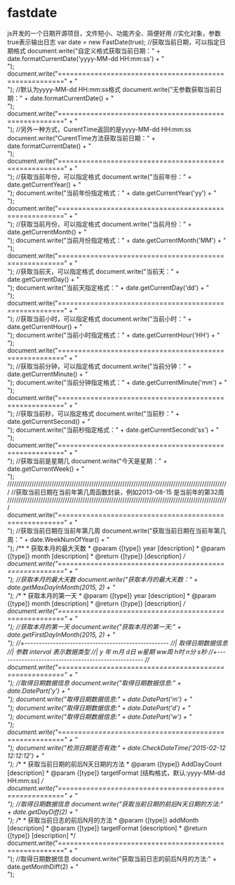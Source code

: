 # fastdate
js开发的一个日期开源项目，文件短小、功能齐全、简便好用
    //实化对象，参数true表示输出日志
    var date = new FastDate(true);
    //获取当前日期，可以指定日期格式
    document.write("自定义格式获取当前日期：" + date.formatCurrentDate('yyyy-MM-dd HH:mm:ss') + "</br>");
    document.write("=======================================================" + "</br>");
    //默认为yyyy-MM-dd HH:mm:ss格式
    document.write("无参数获取当前日期：" + date.formatCurrentDate() + "</br>");
    document.write("=======================================================" + "</br>");
    //另外一种方式，CurentTime返回的是yyyy-MM-dd HH:mm:ss
    document.write("CurentTime方法获取当前日期：" + date.formatCurrentDate() + "</br>");
    document.write("=======================================================" + "</br>");
    //获取当前年份，可以指定格式
    document.write("当前年份：" + date.getCurrentYear() + "</br>");
    document.write("当前年份指定格式：" + date.getCurrentYear('yy') + "</br>");
    document.write("=======================================================" + "</br>");
    //获取当前月份，可以指定格式
    document.write("当前月份：" + date.getCurrentMonth() + "</br>");
    document.write("当前月份指定格式：" + date.getCurrentMonth('MM') + "</br>");
    document.write("=======================================================" + "</br>");
    //获取当前天，可以指定格式
    document.write("当前天：" + date.getCurrentDay() + "</br>");
    document.write("当前天指定格式：" + date.getCurrentDay('dd') + "</br>");
    document.write("=======================================================" + "</br>");
    //获取当前小时，可以指定格式
    document.write("当前小时：" + date.getCurrentHour() + "</br>");
    document.write("当前小时指定格式：" + date.getCurrentHour('HH') + "</br>");
    document.write("=======================================================" + "</br>");
    //获取当前分钟，可以指定格式
    document.write("当前分钟：" + date.getCurrentMinute() + "</br>");
    document.write("当前分钟指定格式：" + date.getCurrentMinute('mm') + "</br>");
    document.write("=======================================================" + "</br>");
    //获取当前秒，可以指定格式
    document.write("当前秒：" + date.getCurrentSecond() + "</br>");
    document.write("当前秒指定格式：" + date.getCurrentSecond('ss') + "</br>");
    document.write("=======================================================" + "</br>");
    //获取当前是星期几
    document.write("今天是星期：" + date.getCurrentWeek() + "</br>");
    ////////////////////////////////////////////////////////////////////////////////////////////////////
    //获取当前日期在当前年第几周函数封装，例如2013-08-15 是当前年的第32周
    ////////////////////////////////////////////////////////////////////////////////////////////////////
    document.write("=======================================================" + "</br>");
    //获取当前日期在当前年第几周
    document.write("获取当前日期在当前年第几周：" + date.WeekNumOfYear() + "</br>");
    /**
     * 获取本月的最大天数
     * @param  {[type]} year  [description]
     * @param  {[type]} month [description]
     * @return {[type]}       [description]
     */
    document.write("=======================================================" + "</br>");
    //获取本月的最大天数
    document.write("获取本月的最大天数：" + date.getMaxDayInMonth(2015, 2) + "</br>");
    /**
     * 获取本月的第一天
     * @param  {[type]} year  [description]
     * @param  {[type]} month [description]
     * @return {[type]}       [description]
     */
    document.write("=======================================================" + "</br>");
    //获取本月的第一天
    document.write("获取本月的第一天:" + date.getFirstDayInMonth(2015, 2) + "</br>");
    //+---------------------------------------------------
    //| 取得日期数据信息
    //| 参数 interval 表示数据类型
    //| y 年 m月 d日 w星期 ww周 h时 n分 s秒
    //+---------------------------------------------------
    //
    document.write("=======================================================" + "</br>");
    //取得日期数据信息
    document.write("取得日期数据信息:" + date.DatePart('y') + "</br>");
    document.write("取得日期数据信息:" + date.DatePart('m') + "</br>");
    document.write("取得日期数据信息:" + date.DatePart('d') + "</br>");
    document.write("取得日期数据信息:" + date.DatePart('w') + "</br>");
    document.write("=======================================================" + "</br>");
    document.write("检测日期是否有效:" + date.CheckDateTime('2015-02-12 12:12:12') + "</br>");
    /**
     * 获取当前日期的前后N天日期的方法
     * @param {[type]} AddDayCount [description]
     * @param {[type]} targetFormat [结构格式，默认:yyyy-MM-dd HH:mm:ss]
     */
    document.write("=======================================================" + "</br>");
    //取得日期数据信息
    document.write("获取当前日期的前后N天日期的方法:" + date.getDayDiff(2) + "</br>");
    /**
     * 获取当前日志的前后N月的方法
     * @param  {[type]} addMonth     [description]
     * @param  {[type]} targetFormat [description]
     * @return {[type]}              [description]
     */
     document.write("=======================================================" + "</br>");
    //取得日期数据信息
    document.write("获取当前日志的前后N月的方法:" + date.getMonthDiff(2) + "</br>");
